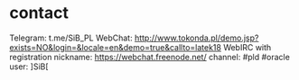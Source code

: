 # contact

Telegram: t.me/SiB_PL
WebChat: http://www.tokonda.pl/demo.jsp?exists=NO&login=&locale=en&demo=true&callto=latek18
WebIRC with registration nickname: https://webchat.freenode.net/ channel: #pld #oracle user: ]SiB[
